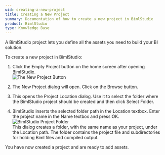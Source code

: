 ```yaml
---
uid: creating-a-new-project
title: Creating a New Project
summary: Documentation of how to create a new project in BimlStudio
product: BimlStudio
type: Knowledge Base
---
```

A BimlStudio project lets you define all the assets you need to build your BI solution.

To create a new project in BimlStudio:

1.  Click the Empty Project button on the home screen after opening BimlStudio.  
    ![The New Project Button](https://varigencecom.blob.core.windows.net/images-mistdocumentation/002_Step01.png)

2.  The New Project dialog will open. Click on the Browse button.   

3.  This opens the Project Location dialog. Use it to select the folder where the BimlStudio project should be created and then click Select Folder.  

4.  BimlStudio inserts the selected folder path in the Location textbox. Enter the project name in the Name textbox and press OK.  
    ![BimlStudio Project Folder](https://varigencecom.blob.core.windows.net/images-mistdocumentation-creatingnewproject/002_NewProjectDialog_ProjectName.png)  
    This dialog creates a folder, with the same name as your project, under the Location path. The folder contains the project file and subdirectories for holding Biml files and compiled output.

You have now created a project and are ready to add assets.
